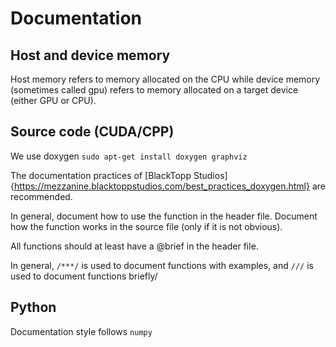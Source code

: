 # Documentation

## Host and device memory

Host memory refers to memory allocated on the CPU while device memory (sometimes called gpu) refers to memory allocated on a target device (either GPU or CPU).

## Source code (CUDA/CPP)

We use doxygen
`sudo apt-get install doxygen graphviz`

The documentation practices of [BlackTopp Studios]{https://mezzanine.blacktoppstudios.com/best_practices_doxygen.html} are recommended.

In general, document how to use the function in the header file. Document how the function works in the source file (only if it is not obvious).

All functions should at least have a @brief in the header file.

In general, `/***/` is used to document functions with examples, and `///` is used to document functions briefly/

## Python

Documentation style follows `numpy`

